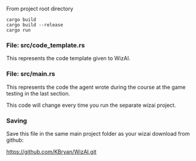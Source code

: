 From project root directory

```shell
cargo build
cargo build --release
cargo run
```

### File: src/code_template.rs

This represents the code template given to WizAI.

### File: src/main.rs

This represents the code the agent wrote during the course at the game testing in the last section.

This code will change every time you run the separate wizai project.

### Saving

Save this file in the same main project folder as your wizai download from github:

https://github.com/KBryan/WizAI.git
